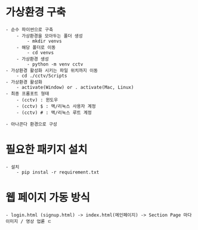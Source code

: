 # 가상환경 구축

    - 순수 파이썬으로 구축
        - 가상환경을 모아두는 폴더 생성
            - mkdir venvs
        - 해당 폴더로 이동
            - cd venvs
        - 가상환경 생성
            - python -m venv cctv
    - 가상환경 활성화 시키는 파일 위치까지 이동
        - cd ./cctv/Scripts
    - 가상환경 활성화
        - activate(Window) or . activate(Mac, Linux)
    - 최종 프롬포트 형태
        - (cctv) : 윈도우
        - (cctv) $ : 맥/리눅스 사용자 계정
        - (cctv) # : 맥/리눅스 루트 계정

    - 아나콘다 환경으로 구성

# 필요한 패키지 설치

    - 설치
        - pip instal -r requirement.txt

# 웹 페이지 가동 방식

    - login.html (signup.html) -> index.html(메인페이지) -> Section Page 마다 이미지 / 영상 업롣 ㄷ
